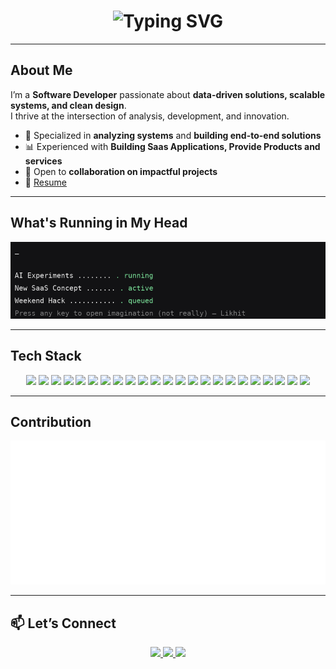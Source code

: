 <!-- Typing Intro -->
<h1 align="center">
  <img src="https://readme-typing-svg.herokuapp.com?font=Fira+Code&pause=1000&center=true&width=435&lines=Hey+there!+👋;I'm+Likhit;Software+Developer+%7C+Tech+Enthusiast;Happy+to+see+you!" alt="Typing SVG" />
</h1>

---

## About Me

I’m a **Software Developer** passionate about **data-driven solutions, scalable systems, and clean design**.  
I thrive at the intersection of analysis, development, and innovation.

- 🔎 Specialized in **analyzing systems** and **building end-to-end solutions**  
- 📊 Experienced with **Building Saas Applications, Provide Products and services**  
- 🤝 Open to **collaboration on impactful projects**  
- 📄 [Resume](https://www.linkedin.com/in/likhit-kumar/)  

---

## What's Running in My Head
<p align="center">
  <img src="assets/processes.gif" alt="What's Running in My Head — processes" width="720"/>
</p>

---

## Tech Stack  

<p align="center">
  <!-- Programming Languages -->
  <img src="https://img.shields.io/badge/-C-00599C?style=for-the-badge&logo=c&logoColor=white"/>
  <img src="https://img.shields.io/badge/-C++-00599C?style=for-the-badge&logo=c%2B%2B&logoColor=white"/>
  <img src="https://img.shields.io/badge/-Java-007396?style=for-the-badge&logo=java&logoColor=white"/>
  <img src="https://img.shields.io/badge/-Python-3776AB?style=for-the-badge&logo=python&logoColor=white"/>
  <img src="https://img.shields.io/badge/-JavaScript-F7DF1E?style=for-the-badge&logo=javascript&logoColor=black"/>
  <img src="https://img.shields.io/badge/-TypeScript-3178C6?style=for-the-badge&logo=typescript&logoColor=white"/>

  <!-- Frontend -->
  <img src="https://img.shields.io/badge/-React-61DAFB?style=for-the-badge&logo=react&logoColor=black"/>
  <img src="https://img.shields.io/badge/-Next.js-000000?style=for-the-badge&logo=next.js&logoColor=white"/>
  <img src="https://img.shields.io/badge/-HTML5-E34F26?style=for-the-badge&logo=html5&logoColor=white"/>
  <img src="https://img.shields.io/badge/-CSS3-1572B6?style=for-the-badge&logo=css3&logoColor=white"/>
  <img src="https://img.shields.io/badge/-Bootstrap-7952B3?style=for-the-badge&logo=bootstrap&logoColor=white"/>
  <img src="https://img.shields.io/badge/-TailwindCSS-06B6D4?style=for-the-badge&logo=tailwind-css&logoColor=white"/>

  <!-- Backend -->
  <img src="https://img.shields.io/badge/-Node.js-339933?style=for-the-badge&logo=node.js&logoColor=white"/>
  <img src="https://img.shields.io/badge/-Express.js-000000?style=for-the-badge&logo=express&logoColor=white"/>
  <img src="https://img.shields.io/badge/-FastAPI-009688?style=for-the-badge&logo=fastapi&logoColor=white"/>

  <!-- Databases -->
  <img src="https://img.shields.io/badge/-SQL-003B57?style=for-the-badge&logo=mysql&logoColor=white"/>
  <img src="https://img.shields.io/badge/-PostgreSQL-316192?style=for-the-badge&logo=postgresql&logoColor=white"/>
  <img src="https://img.shields.io/badge/-MongoDB-47A248?style=for-the-badge&logo=mongodb&logoColor=white"/>
  <img src="https://img.shields.io/badge/-NoSQL-0D0D0D?style=for-the-badge&logo=mongodb&logoColor=white"/>

  <!-- Tools & DevOps -->
  <img src="https://img.shields.io/badge/-Git-F05032?style=for-the-badge&logo=git&logoColor=white"/>
  <img src="https://img.shields.io/badge/-GitHub-181717?style=for-the-badge&logo=github&logoColor=white"/>
  <img src="https://img.shields.io/badge/-Docker-2496ED?style=for-the-badge&logo=docker&logoColor=white"/>
  <img src="https://img.shields.io/badge/-Linux-FCC624?style=for-the-badge&logo=linux&logoColor=black"/>
</p>

---

## Contribution

<p align="center">
  <img src="./assets/metrics.plugin.isocalendar.svg" alt="Isometric commit calendar" width="820" />
</p>

---

## 📫 Let’s Connect  

<p align="center">
  <a href="https://www.linkedin.com/in/likhit-kumar" target="_blank">
    <img src="https://img.shields.io/badge/LinkedIn-0077B5?style=for-the-badge&logo=linkedin&logoColor=white"/>
  </a>
  <a href="mailto:likhit@example.com">
    <img src="https://img.shields.io/badge/Email-D14836?style=for-the-badge&logo=gmail&logoColor=white"/>
  </a>
  <a href="https://github.com/Likhit-Kumar" target="_blank">
    <img src="https://img.shields.io/badge/GitHub-000000?style=for-the-badge&logo=github&logoColor=white"/>
  </a>
</p>
